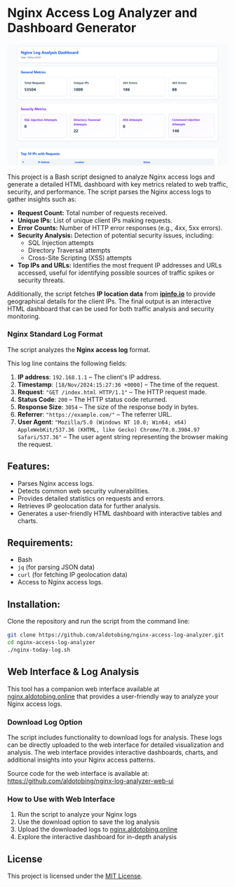 # Nginx Access Log Analyzer and Dashboard Generator

![Preview Image](./nginx-analyze.png)

This project is a Bash script designed to analyze Nginx access logs and generate a detailed HTML dashboard with key metrics related to web traffic, security, and performance. The script parses the Nginx access logs to gather insights such as:

- **Request Count:** Total number of requests received.
- **Unique IPs:** List of unique client IPs making requests.
- **Error Counts:** Number of HTTP error responses (e.g., 4xx, 5xx errors).
- **Security Analysis:** Detection of potential security issues, including:
  - SQL Injection attempts
  - Directory Traversal attempts
  - Cross-Site Scripting (XSS) attempts
- **Top IPs and URLs:** Identifies the most frequent IP addresses and URLs accessed, useful for identifying possible sources of traffic spikes or security threats.

Additionally, the script fetches **IP location data** from [**ipinfo.io**](https://ipinfo.io) to provide geographical details for the client IPs. The final output is an interactive HTML dashboard that can be used for both traffic analysis and security monitoring.

### Nginx Standard Log Format

The script analyzes the **Nginx access log** format.

This log line contains the following fields:

1. **IP address**: `192.168.1.1` – The client's IP address.
2. **Timestamp**: `[18/Nov/2024:15:27:36 +0000]` – The time of the request.
3. **Request**: `"GET /index.html HTTP/1.1"` – The HTTP request made.
4. **Status Code**: `200` – The HTTP status code returned.
5. **Response Size**: `3054` – The size of the response body in bytes.
6. **Referrer**: `"https://example.com/"` – The referrer URL.
7. **User Agent**: `"Mozilla/5.0 (Windows NT 10.0; Win64; x64) AppleWebKit/537.36 (KHTML, like Gecko) Chrome/78.0.3904.97 Safari/537.36"` – The user agent string representing the browser making the request.

## Features:

- Parses Nginx access logs.
- Detects common web security vulnerabilities.
- Provides detailed statistics on requests and errors.
- Retrieves IP geolocation data for further analysis.
- Generates a user-friendly HTML dashboard with interactive tables and charts.

## Requirements:

- Bash
- `jq` (for parsing JSON data)
- `curl` (for fetching IP geolocation data)
- Access to Nginx access logs.

## Installation:

Clone the repository and run the script from the command line:

```bash
git clone https://github.com/aldotobing/nginx-access-log-analyzer.git
cd nginx-access-log-analyzer
./nginx-today-log.sh
```

## Web Interface & Log Analysis

This tool has a companion web interface available at [nginx.aldotobing.online](https://nginx.aldotobing.online) that provides a user-friendly way to analyze your Nginx access logs.

### Download Log Option

The script includes functionality to download logs for analysis. These logs can be directly uploaded to the web interface for detailed visualization and analysis. The web interface provides interactive dashboards, charts, and additional insights into your Nginx access patterns.

Source code for the web interface is available at:  
https://github.com/aldotobing/nginx-log-analyzer-web-ui

### How to Use with Web Interface
1. Run the script to analyze your Nginx logs
2. Use the download option to save the log analysis
3. Upload the downloaded logs to [nginx.aldotobing.online](https://nginx.aldotobing.online)
4. Explore the interactive dashboard for in-depth analysis

## License

This project is licensed under the [MIT License](./LICENSE).

